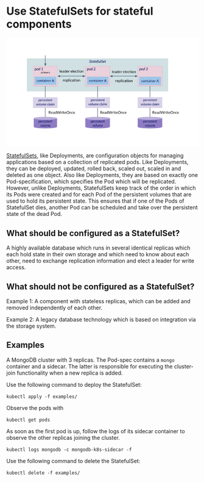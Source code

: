 # Use StatefulSets for stateful components

![Schematic of a stateful set](img/statefulset.png)

[StatefulSets](https://kubernetes.io/docs/concepts/workloads/controllers/statefulset), like Deployments, are configuration objects for managing applications based on a collection of replicated pods. Like Deployments, they can be deployed, updated, rolled back, scaled out, scaled in and deleted as one object. Also like Deployments, they are based on exactly one Pod-specification, which specifies the Pod which will be replicated. However, unlike Deployments, StatefulSets keep track of the order in which its Pods were created and for each Pod of the persistent volumes that are used to hold its persistent state. This ensures that if one of the Pods of StatefulSet dies, another Pod can be scheduled and take over the persistent state of the dead Pod.

## What should be configured as a StatefulSet?

A highly available database which runs in several identical replicas which each hold state in their own storage and which need to know about each other, need to exchange replication information and elect a leader for write access.

## What should not be configured as a StatefulSet?

Example 1: A component with stateless replicas, which can be added and removed independently of each other.

Example 2: A legacy database technology which is based on integration via the storage system.

## Examples

A MongoDB cluster with 3 replicas. The Pod-spec contains a `mongo` container and a sidecar. The latter is responsible for executing the cluster-join functionality when a new replica is added.

Use the following command to deploy the StatefulSet:

```
kubectl apply -f examples/
```

Observe the pods with

```
kubectl get pods
```

As soon as the first pod is up, follow the logs of its sidecar container to observe the other replicas joining the cluster.

```
kubectl logs mongodb -c mongodb-k8s-sidecar -f
```

Use the following command to delete the StatefulSet:

```
kubectl delete -f examples/
```
